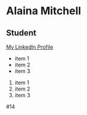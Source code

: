 # Alaina Mitchell

## Student

[My LinkedIn Profile](https://www.linkedin.com/in/alaina-mitchell/)

* item 1
* item 2
* item 3

1. item 1
2. item 2
3. item 3

#14
